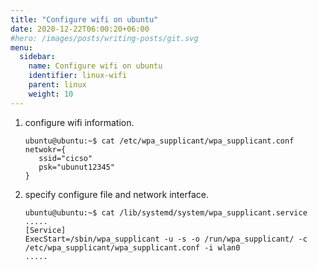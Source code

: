 ```yaml
---
title: "Configure wifi on ubuntu"
date: 2020-12-22T06:00:20+06:00
#hero: /images/posts/writing-posts/git.svg
menu:
  sidebar:
    name: Configure wifi on ubuntu
    identifier: linux-wifi
    parent: linux
    weight: 10
---
```


1. configure wifi information.

    ```
    ubuntu@ubuntu:~$ cat /etc/wpa_supplicant/wpa_supplicant.conf
    netwokr={
       ssid="cicso"
       psk="ubunut12345"
    }
    ```

2. specify configure file and network interface.

    ```
    ubuntu@ubuntu:~$ cat /lib/systemd/system/wpa_supplicant.service
    .....
    [Service]
    ExecStart=/sbin/wpa_supplicant -u -s -o /run/wpa_supplicant/ -c /etc/wpa_supplicant/wpa_supplicant.conf -i wlan0
    .....
    ```


